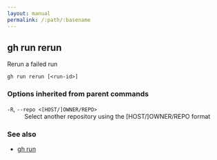 ```yaml
---
layout: manual
permalink: /:path/:basename
---
```


## gh run rerun

Rerun a failed run

```
gh run rerun [<run-id>]
```

### Options inherited from parent commands


<dl class="flags">
	<dt><code>-R</code>, <code>--repo &lt;[HOST/]OWNER/REPO&gt;</code></dt>
	<dd>Select another repository using the [HOST/]OWNER/REPO format</dd>
</dl>


### See also

* [gh run](./gh_run)
